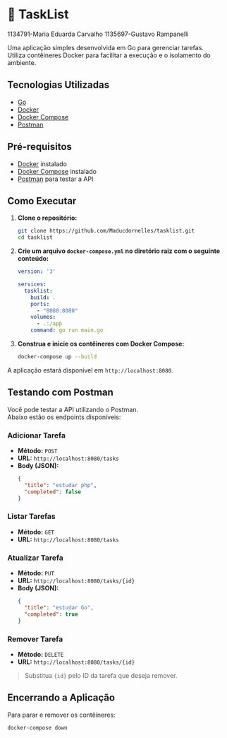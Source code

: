 # 📝 TaskList
1134791-Maria Eduarda Carvalho
1135697-Gustavo Rampanelli

Uma aplicação simples  desenvolvida em Go para gerenciar tarefas.  
Utiliza contêineres Docker para facilitar a execução e o isolamento do ambiente.

##  Tecnologias Utilizadas

- [Go](https://golang.org/)
- [Docker](https://www.docker.com/)
- [Docker Compose](https://docs.docker.com/compose/)
- [Postman](https://www.postman.com/)

##  Pré-requisitos

- [Docker](https://www.docker.com/get-started) instalado
- [Docker Compose](https://docs.docker.com/compose/install/) instalado
- [Postman](https://www.postman.com/downloads/) para testar a API

##  Como Executar

1. **Clone o repositório:**
   ```bash
   git clone https://github.com/Maducdornelles/tasklist.git
   cd tasklist
   ```

2. **Crie um arquivo `docker-compose.yml` no diretório raiz com o seguinte conteúdo:**
   ```yaml
   version: '3'

   services:
     tasklist:
       build: .
       ports:
         - "8080:8080"
       volumes:
         - .:/app
       command: go run main.go
   ```

3. **Construa e inicie os contêineres com Docker Compose:**
   ```bash
   docker-compose up --build
   ```

A aplicação estará disponível em `http://localhost:8080`.

##  Testando com Postman

Você pode testar a API utilizando o Postman.  
Abaixo estão os endpoints disponíveis:

###  Adicionar Tarefa

- **Método:** `POST`
- **URL:** `http://localhost:8080/tasks`
- **Body (JSON):**
  ```json
  {
    "title": "estudar php",
    "completed": false
  }
  ```

###  Listar Tarefas

- **Método:** `GET`
- **URL:** `http://localhost:8080/tasks`

###  Atualizar Tarefa

- **Método:** `PUT`
- **URL:** `http://localhost:8080/tasks/{id}`
- **Body (JSON):**
  ```json
  {
    "title": "estudar Go",
    "completed": true
  }
  ```

###  Remover Tarefa

- **Método:** `DELETE`
- **URL:** `http://localhost:8080/tasks/{id}`

> Substitua `{id}` pelo ID da tarefa que deseja remover.

##  Encerrando a Aplicação

Para parar e remover os contêineres:
```bash
docker-compose down
```
